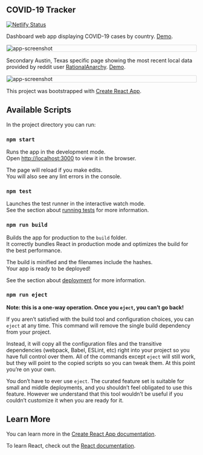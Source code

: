 ## COVID-19 Tracker

[![Netlify Status](https://api.netlify.com/api/v1/badges/d4e22cf7-92f9-4de7-a3b0-9d0de2f0eb3f/deploy-status)](https://app.netlify.com/sites/mconst-covid/deploys)

Dashboard web app displaying COVID-19 cases by country.
[Demo](https://mconst-covid.netlify.app/main).

<div style="border: 1px solid #D8D8D8; border-radius: 2px; width: '100px;">
  <img alt="app-screenshot" src="https://i.imgur.com/O5m611W.png" />
</div>

Secondary Austin, Texas specific page showing the most recent local data provided by reddit user [RationalAnarchy](https://www.reddit.com/user/RationalAnarchy/).
[Demo](https://mconst-covid.netlify.app/austin).

<div style="border: 1px solid #D8D8D8; border-radius: 2px;">
  <img alt="app-screenshot" src="https://i.imgur.com/6JFgkui.png" />
</div>

This project was bootstrapped with [Create React App](https://github.com/facebook/create-react-app).

## Available Scripts

In the project directory you can run:

### `npm start`

Runs the app in the development mode.<br />
Open [http://localhost:3000](http://localhost:3000) to view it in the browser.

The page will reload if you make edits.<br />
You will also see any lint errors in the console.

### `npm test`

Launches the test runner in the interactive watch mode.<br />
See the section about [running tests](https://facebook.github.io/create-react-app/docs/running-tests) for more information.

### `npm run build`

Builds the app for production to the `build` folder.<br />
It correctly bundles React in production mode and optimizes the build for the best performance.

The build is minified and the filenames include the hashes.<br />
Your app is ready to be deployed!

See the section about [deployment](https://facebook.github.io/create-react-app/docs/deployment) for more information.

### `npm run eject`

**Note: this is a one-way operation. Once you `eject`, you can’t go back!**

If you aren’t satisfied with the build tool and configuration choices, you can `eject` at any time. This command will remove the single build dependency from your project.

Instead, it will copy all the configuration files and the transitive dependencies (webpack, Babel, ESLint, etc) right into your project so you have full control over them. All of the commands except `eject` will still work, but they will point to the copied scripts so you can tweak them. At this point you’re on your own.

You don’t have to ever use `eject`. The curated feature set is suitable for small and middle deployments, and you shouldn’t feel obligated to use this feature. However we understand that this tool wouldn’t be useful if you couldn’t customize it when you are ready for it.

## Learn More

You can learn more in the [Create React App documentation](https://facebook.github.io/create-react-app/docs/getting-started).

To learn React, check out the [React documentation](https://reactjs.org/).

